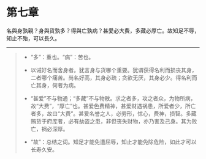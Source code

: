 # 第七章

名與身孰親？身與貨孰多？得與亡孰病？甚愛必大费，多藏必厚亡。故知足不辱，知止不殆，可以長久。

---

> + “多”：重也。“病”：苦也。
>
> + 以诫好名而舍身者。犹言身与货哪个重要。犹谓获得名利而损丧其身，二者哪个痛苦。尚名好高，其身必疏；贪欲无厌，其身必少。得名利而亡其身，何者为病。
>
> + “甚爱”不与物通；“多藏”不与物散。求之者多，攻之者众，为物所病，故“大费”，“厚亡”也。甚爱色费精神，甚爱财遇祸患，所爱者少，所亡者多，故曰“大费”。甚爱名誉之人，必劳形，怵心，费神，损智。多藏贿货于府库者，必有劫盗之患，非但丧失财物，亦乃害及己身。其为败亡，祸必深厚。
>
> + “故”：总结之词。知足才能免遭屈辱，知止才能免除危险，如此才可以长寿久安。

